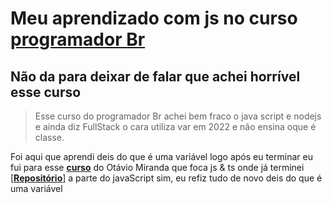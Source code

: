 # Meu aprendizado com js no curso [**programador Br**](https://programadorbr.com/)

## Não da para deixar de falar que achei horrível esse curso

>Esse curso do programador Br achei bem fraco o java script e nodejs e ainda diz FullStack o cara utiliza var em 2022 e não ensina oque é classe.

Foi aqui que aprendi deis do que é uma variável logo após eu terminar eu fui para esse [**curso**](https://www.udemy.com/course/curso-de-javascript-moderno-do-basico-ao-avancado/) do Otávio Miranda que foca js & ts onde já terminei [[**Repositório**]](https://github.com/BrianRonin/Aprofundando_no_JavaSript) a parte do javaScript sim, eu refiz tudo de novo deis do que é uma variável
